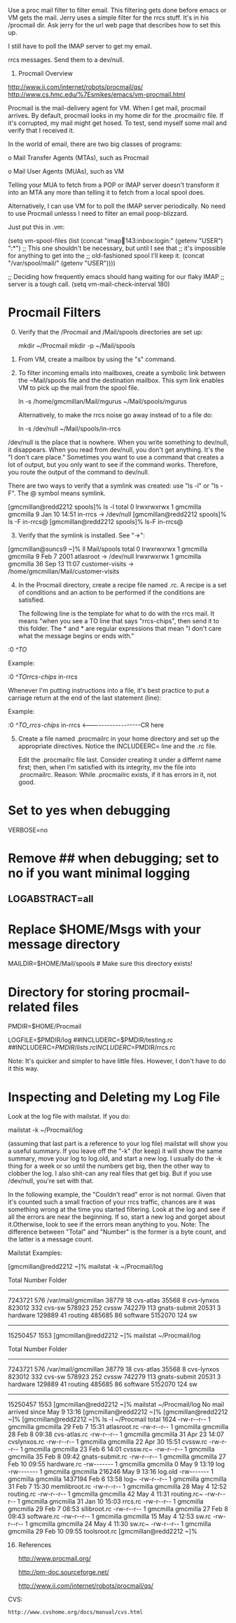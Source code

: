 


Use a proc mail filter to filter email. This filtering gets done
before emacs or VM gets the mail. Jerry uses a simple filter for the rrcs
stuff. It's in his /procmail dir. Ask jerry for the url web page that
describes how to set this up. 


I still have to poll the IMAP server to get my email. 

rrcs messages. Send them to a dev/null.



1. Procmail Overview

http://www.ii.com/internet/robots/procmail/qs/
http://www.cs.hmc.edu/%7Esmikes/emacs/vm-procmail.html

Procmail is the mail-delivery agent for VM. When I get mail, procmail
arrives. By default, procmail looks in my home dir for the .procmailrc
file. If it's corrupted, my mail might get hosed. To test, send myself
some mail and verify that I received it.

In the world of email, there are two big classes of programs: 

  o Mail Transfer Agents (MTAs), such as Procmail

  o Mail User Agents (MUAs), such as VM

Telling your MUA to fetch from a POP or IMAP server doesn't
transform it into an MTA any more than telling it to fetch from a
local spool does.

Alternatively, I can use VM for to poll the IMAP server
periodically. No need to use Procmail unlesss I need to filter an
email poop-blizzard. 

Just put this in .vm:

(setq vm-spool-files
      (list (concat "imap:email:143:inbox:login:"
		    (getenv "USER") ":*")
	    ;; This one shouldn't be necessary, but until I see that
	    ;; it's impossible for anything to get into the
	    ;; old-fashioned spool I'll keep it.
	    (concat "/var/spool/mail/" (getenv "USER"))))

;; Deciding how frequently emacs should hang waiting for our flaky IMAP
;; server is a tough call.
(setq vm-mail-check-interval 180)


Procmail Filters
================

0. Verify that the /Procmail and /Mail/spools directories are set up:

      mkdir ~/Procmail
      mkdir -p ~/Mail/spools

1. From VM, create a mailbox by using the "s" command.


2. To filter incoming emails into mailboxes, create a symbolic link
   between the ~Mail/spools file and the destination mailbox. This sym link
   enables VM to pick up the mail from the spool file. 

      ln -s /home/gmcmillan/Mail/mgurus ~/Mail/spools/mgurus

   Alternatively, to make the rrcs noise go away instead of to a file do:

      ln -s /dev/null ~/Mail/spools/in-rrcs

/dev/null is the place that is nowhere. When you write something to
dev/null, it disappears. When you read from dev/null, you don't get
anything. It's the "I don't care place." Sometimes you want to use a
command that creates a lot of output, but you only want to see if the
command works. Therefore, you route the output of the command to
dev/null.

There are two ways to verify that a symlink was created: use "ls -l"
or "ls -F". The @ symbol means symlink.

[gmcmillan@redd2212 spools]% ls -l
total 0
lrwxrwxrwx    1 gmcmilla gmcmilla        9 Jan 10 14:51 in-rrcs -> /dev/null
[gmcmillan@redd2212 spools]% ls -F
in-rrcs@
[gmcmillan@redd2212 spools]% ls-F
in-rrcs@ 



3. Verify that the symlink is installed. See "->":

[gmcmillan@suncs9 ~]% ll Mail/spools
total 0
lrwxrwxrwx   1 gmcmilla gmcmilla        9 Feb  7  2001 atlasroot -> /dev/null
lrwxrwxrwx   1 gmcmilla gmcmilla       36 Sep 13 11:07 customer-visits -> /home/gmcmillan/Mail/customer-visits



4. In the Procmail directory, create a recipe file named
   <mailbox>.rc. A recipe is a set of conditions and an action to be
   performed if the conditions are satisfied. 

   The following line is the template for what to do
   with the rrcs mail. It means "when you see a TO line that says
   "rrcs-chips", then send it to this folder. The * and * are regular
   expressions that mean "I don't care what the message begins or ends with."

:0
*^TO<SourceEmail>*
<DestinationMailbox>

Example:

:0
*^TOrrcs-chips*
in-rrcs


Whenever I'm putting instructions into a file, it's best practice to
put a carriage return at the end of the last statement (line):


Example:

 :0
 *^TO_rrcs-chips*
 in-rrcs <------------------CR here


5. Create a file named .procmailrc in your home directory and set up
   the appropriate directives. Notice the INCLUDEERC= line and the .rc file. 

   Edit the .procmailrc file last. Consider creating it under a
   differnt name first; then, when I'm satisfied with its integrity,
   mv the file into .procmailrc. Reason: While .procmailrc exists, if
   it has errors in it, not good.


# Set to yes when debugging
VERBOSE=no

# Remove ## when debugging; set to no if you want minimal logging
## LOGABSTRACT=all

# Replace $HOME/Msgs with your message directory
MAILDIR=$HOME/Mail/spools       # Make sure this directory exists!

# Directory for storing procmail-related files
PMDIR=$HOME/Procmail

LOGFILE=$PMDIR/log
##INCLUDERC=$PMDIR/testing.rc
##INCLUDERC=$PMDIR/lists.rc
INCLUDERC=$PMDIR/rrcs.rc


Note: It's quicker and simpler to have little files. However, I don't
have to do it this way.


Inspecting and Deleting my Log File
===================================
Look at the log file with mailstat.  If you do:

  mailstat -k ~/Procmail/log

(assuming that last part is a reference to your log file) mailstat
will show you a useful summary.  If you leave off the "-k" (for keep)
it will show the same summary, move your log to log.old, and start a
new log.  I usually do the -k thing for a week or so until the numbers
get big, then the other way to clobber the log.  I also shit-can any
real files that get big.  But if you use /dev/null, you're set with
that.

In the following example, the "Couldn't read" error is not
normal. Given that it's counted such a small fraction of your rrcs
traffic, chances are it was something wrong at the time you started
filtering.  Look at the log and see if all the errors are near the
beginning.  If so, start a new log and gorget about it.Otherwise, look
to see if the errors mean anything to you. Note: The difference
between "Total" and "Number" is the former is a byte count, and the
latter is a message count.



Mailstat Examples:
 
[gmcmillan@redd2212 ~]% mailstat -k ~/Procmail/log

  Total  Number Folder
  -----  ------ ------
7243721     576 /var/mail/gmcmillan
  38779      18 cvs-atlas
  35568       8 cvs-lynxos
 823012     332 cvs-sw
 578923     252 cvssw
 742279     113 gnats-submit
  20531       3 hardware
 129889      41 routing
 485685      86 software
5152070     124 sw
  -----  ------
15250457    1553
[gmcmillan@redd2212 ~]% mailstat ~/Procmail/log

  Total  Number Folder
  -----  ------ ------
7243721     576 /var/mail/gmcmillan
  38779      18 cvs-atlas
  35568       8 cvs-lynxos
 823012     332 cvs-sw
 578923     252 cvssw
 742279     113 gnats-submit
  20531       3 hardware
 129889      41 routing
 485685      86 software
5152070     124 sw
  -----  ------
15250457    1553
[gmcmillan@redd2212 ~]% mailstat ~/Procmail/log
No mail arrived since May 9 13:16
[gmcmillan@redd2212 ~]% 
[gmcmillan@redd2212 ~]% 
[gmcmillan@redd2212 ~]% ls -l ~/Procmail
total 1624
-rw-r--r--    1 gmcmilla gmcmilla       29 Feb  7 15:31 atlasroot.rc
-rw-r--r--    1 gmcmilla gmcmilla       28 Feb  8 09:38 cvs-atlas.rc
-rw-r--r--    1 gmcmilla gmcmilla       31 Apr 23 14:07 cvslynxos.rc
-rw-r--r--    1 gmcmilla gmcmilla       22 Apr 30 15:51 cvssw.rc
-rw-r--r--    1 gmcmilla gmcmilla       23 Feb  6 14:01 cvssw.rc~
-rw-r--r--    1 gmcmilla gmcmilla       35 Feb  8 09:42 gnats-submit.rc
-rw-r--r--    1 gmcmilla gmcmilla       27 Feb 10 09:55 hardware.rc
-rw-------    1 gmcmilla gmcmilla        0 May  9 13:19 log
-rw-------    1 gmcmilla gmcmilla   216246 May  9 13:16 log.old
-rw-------    1 gmcmilla gmcmilla  1437194 Feb  6 13:58 log~
-rw-r--r--    1 gmcmilla gmcmilla       31 Feb  7 15:30 memlibroot.rc
-rw-r--r--    1 gmcmilla gmcmilla       28 May  4 12:52 routing.rc
-rw-r--r--    1 gmcmilla gmcmilla       42 May  4 11:31 routing.rc~
-rw-r--r--    1 gmcmilla gmcmilla       31 Jan 10 15:03 rrcs.rc
-rw-r--r--    1 gmcmilla gmcmilla       29 Feb  7 08:53 sllibroot.rc
-rw-r--r--    1 gmcmilla gmcmilla       27 Feb  8 09:43 software.rc
-rw-r--r--    1 gmcmilla gmcmilla       15 May  4 12:53 sw.rc
-rw-r--r--    1 gmcmilla gmcmilla       24 May  4 11:30 sw.rc~
-rw-r--r--    1 gmcmilla gmcmilla       29 Feb 10 09:55 toolsroot.rc
[gmcmillan@redd2212 ~]% 



16. References

	http://www.procmail.org/

	http://pm-doc.sourceforge.net/

	http://www.ii.com/internet/robots/procmail/qs/

CVS:

	http://www.cvshome.org/docs/manual/cvs.html

